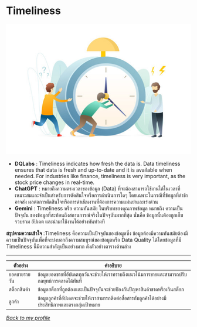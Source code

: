 # Timeliness

![](img/360_F_270199026_F2LPjwdoDWTbGiP52dDRWWFa5WBqkPlp.jpg)

  - **DQLabs**            : Timeliness indicates how fresh the data is. Data timeliness ensures that data is fresh and up-to-date and it is available when                                        needed. For industries like finance, timeliness is very important, as the stock price changes in real-time.
  - **ChatGPT**               : หมายถึงความตรงเวลาของข้อมูล (Data) ที่จะต้องสามารถใช้งานได้ในเวลาที่เหมาะสมและจำเป็นสำหรับการตัดสินใจหรือการดำเนินการใดๆ โดยเฉพาะในกรณีที่ข้อมูลที่ล่าช้าอาจส่ง 
                                ผลต่อการตัดสินใจหรือการดำเนินงานที่ต้องการความแม่นยำและเร่งด่วน
  - **Gemini**             : Timeliness หรือ ความทันสมัย ในบริบทของคุณภาพข้อมูล หมายถึง ความเป็นปัจจุบัน ของข้อมูลที่สะท้อนถึงสถานการณ์จริงในปัจจุบันมากที่สุด นั่นคือ ข้อมูลนั้นต้องถูกเก็บรวบรวม                                อัปเดต และนำมาใช้งานได้อย่างทันท่วงที

**สรุปตามความเข้าใจ**       :Timeliness คือความเป็นปัจจุบันของข้อมูลซึ่ง ข้อมูลต้องมีความทันสมัยต้องมีความเป็นปัจจุบันเพื่อที่จะบ่งบอกถึงความสมบูรณ์ของข้อมูลหรือ Data Quality ได้โดยข้อมูลที่มี Timeliness นี้มีความสำคัญเป็นอย่างมาก ดังตัวอย่างตารางด้านล่าง

---

| ตัวอย่าง      | คำอธิบาย                                                                                           |
|--------------|---------------------------------------------------------------------------------------------------|
| ยอดขายรายวัน  | ข้อมูลยอดขายที่อัปเดตทุกวันจะช่วยให้เราทราบถึงแนวโน้มการขายและสามารถปรับกลยุทธ์การตลาดได้ทันที                     |
| สต็อกสินค้า    | ข้อมูลสต็อกที่ถูกต้องและเป็นปัจจุบันจะช่วยป้องกันปัญหาสินค้าขาดหรือเกินสต็อก                                           |
| ลูกค้า       | ข้อมูลลูกค้าที่อัปเดตจะช่วยให้เราสามารถติดต่อสื่อสารกับลูกค้าได้อย่างมีประสิทธิภาพและตรงกลุ่มเป้าหมาย                      |

*[Back to my profile](https://qlerdev.github.io/)*
